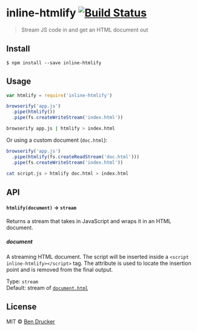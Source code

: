 # inline-htmlify [![Build Status](https://travis-ci.org/bendrucker/inline-htmlify.svg?branch=master)](https://travis-ci.org/bendrucker/inline-htmlify)

> Stream JS code in and get an HTML document out


## Install

```
$ npm install --save inline-htmlify
```


## Usage

```js
var htmlify = require('inline-htmlify')

browserify('app.js')
  .pipe(htmlify())
  .pipe(fs.createWriteStream('index.html'))
```

```sh
browserify app.js | htmlify > index.html
```

Or using a custom document (`doc.html`):


```js
browserify('app.js')
  .pipe(htmlify(fs.createReadStream('doc.html')))
  .pipe(fs.createWriteStream('index.html'))
```

```sh
cat script.js > htmlify doc.html > index.html
```

## API

#### `htmlify(document)` -> `stream`

Returns a stream that takes in JavaScript and wraps it in an HTML document.

##### document

A streaming HTML document. The script will be inserted inside a `<script inline-htmlify></script>` tag. The attribute is used to locate the insertion point and is removed from the final output.

Type: `stream`  
Default: stream of [`document.html`](document.html)


## License

MIT © [Ben Drucker](http://bendrucker.me)
